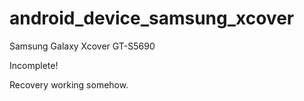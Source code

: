 android_device_samsung_xcover
=============================

Samsung Galaxy Xcover GT-S5690

Incomplete!

Recovery working somehow.
